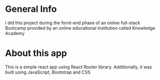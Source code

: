 # General Info
I did this project during the fornt-end phase of an online full-stack Bootcamp provided by an online educational institution called Knowledge Academy
# About this app
This is a simple react app using React Router library. Additionally, it was built using JavaScript, Bootstrap and CSS





